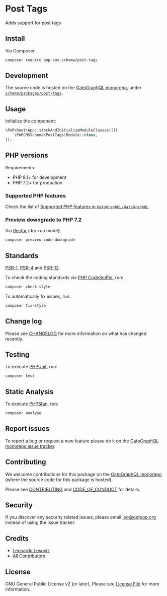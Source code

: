 # Post Tags

<!--
[![Build Status][ico-travis]][link-travis]
[![Quality Score][ico-code-quality]][link-code-quality]
[![Software License][ico-license]](LICENSE.md)
[![Latest Version on Packagist][ico-version]][link-packagist]
[![Coverage Status][ico-scrutinizer]][link-scrutinizer]
[![Total Downloads][ico-downloads]][link-downloads]
-->

Adds support for post tags

## Install

Via Composer

``` bash
composer require pop-cms-schema/post-tags
```

## Development

The source code is hosted on the [GatoGraphQL monorepo](https://github.com/GatoGraphQL/GatoGraphQL), under [`Schema/packages/post-tags`](https://github.com/GatoGraphQL/GatoGraphQL/tree/master/layers/Schema/packages/post-tags).

## Usage

Initialize the component:

``` php
\PoP\Root\App::stockAndInitializeModuleClasses([([
    \PoPCMSSchema\PostTags\Module::class,
]);
```

## PHP versions

Requirements:

- PHP 8.1+ for development
- PHP 7.2+ for production

### Supported PHP features

Check the list of [Supported PHP features in `GatoGraphQL/GatoGraphQL`](https://github.com/GatoGraphQL/GatoGraphQL/blob/master/docs/supported-php-features.md)

### Preview downgrade to PHP 7.2

Via [Rector](https://github.com/rectorphp/rector) (dry-run mode):

```bash
composer preview-code-downgrade
```

## Standards

[PSR-1](https://www.php-fig.org/psr/psr-1), [PSR-4](https://www.php-fig.org/psr/psr-4) and [PSR-12](https://www.php-fig.org/psr/psr-12).

To check the coding standards via [PHP CodeSniffer](https://github.com/squizlabs/PHP_CodeSniffer), run:

``` bash
composer check-style
```

To automatically fix issues, run:

``` bash
composer fix-style
```

## Change log

Please see [CHANGELOG](CHANGELOG.md) for more information on what has changed recently.

## Testing

To execute [PHPUnit](https://phpunit.de/), run:

``` bash
composer test
```

## Static Analysis

To execute [PHPStan](https://github.com/phpstan/phpstan), run:

``` bash
composer analyse
```

## Report issues

To report a bug or request a new feature please do it on the [GatoGraphQL monorepo issue tracker](https://github.com/GatoGraphQL/GatoGraphQL/issues).

## Contributing

We welcome contributions for this package on the [GatoGraphQL monorepo](https://github.com/GatoGraphQL/GatoGraphQL) (where the source code for this package is hosted).

Please see [CONTRIBUTING](CONTRIBUTING.md) and [CODE_OF_CONDUCT](CODE_OF_CONDUCT.md) for details.

## Security

If you discover any security related issues, please email leo@getpop.org instead of using the issue tracker.

## Credits

- [Leonardo Losoviz][link-author]
- [All Contributors][link-contributors]

## License

GNU General Public License v2 (or later). Please see [License File](LICENSE.md) for more information.

[ico-version]: https://img.shields.io/packagist/v/pop-cms-schema/post-tags.svg?style=flat-square
[ico-license]: https://img.shields.io/badge/license-GPLv2-brightgreen.svg?style=flat-square
[ico-travis]: https://img.shields.io/travis/pop-cms-schema/post-tags/master.svg?style=flat-square
[ico-scrutinizer]: https://img.shields.io/scrutinizer/coverage/g/pop-cms-schema/post-tags.svg?style=flat-square
[ico-code-quality]: https://img.shields.io/scrutinizer/g/pop-cms-schema/post-tags.svg?style=flat-square
[ico-downloads]: https://img.shields.io/packagist/dt/pop-cms-schema/post-tags.svg?style=flat-square

[link-packagist]: https://packagist.org/packages/pop-cms-schema/post-tags
[link-travis]: https://travis-ci.org/pop-cms-schema/post-tags
[link-scrutinizer]: https://scrutinizer-ci.com/g/pop-cms-schema/post-tags/code-structure
[link-code-quality]: https://scrutinizer-ci.com/g/pop-cms-schema/post-tags
[link-downloads]: https://packagist.org/packages/pop-cms-schema/post-tags
[link-author]: https://github.com/leoloso
[link-contributors]: ../../../../../../contributors
